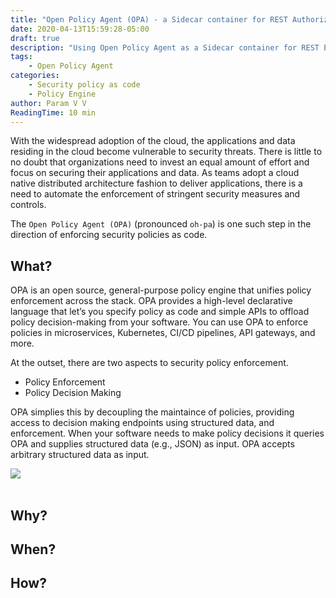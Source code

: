 ```yaml
---
title: "Open Policy Agent (OPA) - a Sidecar container for REST Authorization"
date: 2020-04-13T15:59:28-05:00
draft: true
description: "Using Open Policy Agent as a Sidecar container for REST Endpoint Authorization"
tags: 
    - Open Policy Agent
categories:
    - Security policy as code
    - Policy Engine
author: Param V V
ReadingTime: 10 min
---
```


With the widespread adoption of the cloud, the applications and data residing in the cloud become vulnerable to security threats.
There is little to no doubt that organizations need to invest an equal amount of effort and focus on securing their applications and data. 
As teams adopt a cloud native distributed architecture fashion to deliver applications, there is a need to automate the enforcement of stringent security
 measures and controls.
 
The `Open Policy Agent (OPA)` (pronounced `oh-pa`) is one such step in the direction of enforcing security policies as code.

## What?

OPA is an open source, general-purpose policy engine that unifies policy enforcement across the stack. 
OPA provides a high-level declarative language that let’s you specify policy as code and simple APIs to offload policy decision-making from your software. 
You can use OPA to enforce policies in microservices, Kubernetes, CI/CD pipelines, API gateways, and more.

At the outset, there are two aspects to security policy enforcement. 

* Policy Enforcement
* Policy Decision Making

OPA simplies this by decoupling the maintaince of policies, providing access to decision making endpoints using structured data, and enforcement. 
When your software needs to make policy decisions it queries OPA and supplies structured data (e.g., JSON) as input. 
OPA accepts arbitrary structured data as input.

<div style="alignment: center"><img src="/images/OPA/OPA-Overview.png" /></div></br>

## Why?

## When?

## How?


